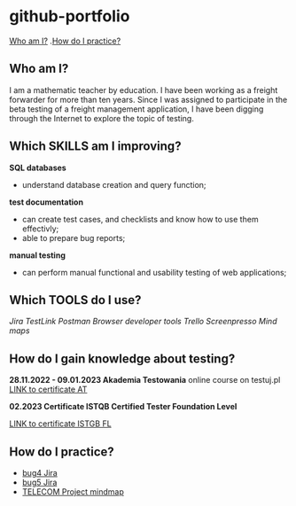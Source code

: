 # github-portfolio 
[Who am I?](#who-am-i?/README.md)
.[How do I practice?](doc/CONTRIBUTING.md)
## Who am I?
I am a mathematic teacher by education. I have been working as a freight forwarder for more than ten years. Since I was assigned to participate in the beta testing of a freight management application, I have been digging through the Internet to explore the topic of testing.

## Which SKILLS am I improving?
__SQL databases__
  * understand database creation and query function;

__test documentation__
  * can create test cases, and checklists and know how to use them effectivly;
  * able to prepare bug reports;

__manual testing__
  * can perform manual functional and usability testing of web applications;

## Which TOOLS do I use?
 _Jira_
 _TestLink_
 _Postman_
 _Browser developer tools_
 _Trello_
 _Screenpresso_
 _Mind maps_

## How do I gain knowledge about testing?
__28.11.2022 - 09.01.2023 Akademia Testowania__ 
online course on testuj.pl [LINK to certificate AT](https://github.com/EwaWandaMal/github-portfolio/files/11708942/certificate.AT.link.pdf)


__02.2023 Certificate ISTQB Certified Tester Foundation Level__

[LINK to certificate ISTGB FL](https://github.com/EwaWandaMal/github-portfolio/files/11709062/certificate.ISTGB.FL.link.pdf)



## How do I practice?
  * [bug4 Jira](https://github.com/EwaWandaMal/github-portfolio/files/11709765/bug4.Jira.pdf)
  * [bug5 Jira](https://github.com/EwaWandaMal/github-portfolio/files/11709840/bug5.Jira.pdf)
  * [TELECOM Project mindmap](https://github.com/EwaWandaMal/github-portfolio/files/11709756/TELECOM.Project.mindmap.pdf)
  
